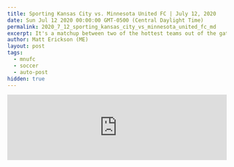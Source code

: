 ```yaml
---
title: Sporting Kansas City vs. Minnesota United FC | July 12, 2020
date: Sun Jul 12 2020 00:00:00 GMT-0500 (Central Daylight Time)
permalink: 2020_7_12_sporting_kansas_city_vs_minnesota_united_fc_md
excerpt: It's a matchup between two of the hottest teams out of the gate in 2020, as Sporting Kansas City take on Minnesota United in Group D play on July 12.
author: Matt Erickson (ME)
layout: post
tags:
  - mnufc
  - soccer
  - auto-post
hidden: true
---
```

<div class='soccer-video-wrapper'>
    <iframe class='soccer-video' width='100%' height='auto' frameborder='0' allowfullscreen src='https://www.mnufc.com/iframe-video?brightcove_id=6171135407001&brightcove_player_id=default&brightcove_account_id=5534894110001'></iframe>
  </div>